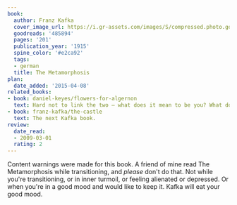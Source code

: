 ```yaml
---
book:
  author: Franz Kafka
  cover_image_url: https://i.gr-assets.com/images/S/compressed.photo.goodreads.com/books/1359061917l/485894._SY160_.jpg
  goodreads: '485894'
  pages: '201'
  publication_year: '1915'
  spine_color: '#e2ca92'
  tags:
  - german
  title: The Metamorphosis
plan:
  date_added: '2015-04-08'
related_books:
- book: daniel-keyes/flowers-for-algernon
  text: Hard not to link the two – what does it mean to be you? What does it mean to change?
- book: franz-kafka/the-castle
  text: The next Kafka book.
review:
  date_read:
  - 2009-03-01
  rating: 2
---
```

Content warnings were made for this book. A friend of mine read The Metamorphosis while transitioning, and *please*
don't do that. Not while you're transitioning, or in inner turmoil, or feeling alienated or depressed. Or when you're in
a good mood and would like to keep it. Kafka will eat your good mood.
